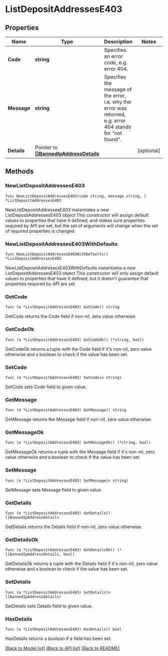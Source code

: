 # ListDepositAddressesE403

## Properties

Name | Type | Description | Notes
------------ | ------------- | ------------- | -------------
**Code** | **string** | Specifies an error code, e.g. error 404. | 
**Message** | **string** | Specifies the message of the error, i.e. why the error was returned, e.g. error 404 stands for “not found”. | 
**Details** | Pointer to [**[]BannedIpAddressDetails**](BannedIpAddressDetails.md) |  | [optional] 

## Methods

### NewListDepositAddressesE403

`func NewListDepositAddressesE403(code string, message string, ) *ListDepositAddressesE403`

NewListDepositAddressesE403 instantiates a new ListDepositAddressesE403 object
This constructor will assign default values to properties that have it defined,
and makes sure properties required by API are set, but the set of arguments
will change when the set of required properties is changed

### NewListDepositAddressesE403WithDefaults

`func NewListDepositAddressesE403WithDefaults() *ListDepositAddressesE403`

NewListDepositAddressesE403WithDefaults instantiates a new ListDepositAddressesE403 object
This constructor will only assign default values to properties that have it defined,
but it doesn't guarantee that properties required by API are set

### GetCode

`func (o *ListDepositAddressesE403) GetCode() string`

GetCode returns the Code field if non-nil, zero value otherwise.

### GetCodeOk

`func (o *ListDepositAddressesE403) GetCodeOk() (*string, bool)`

GetCodeOk returns a tuple with the Code field if it's non-nil, zero value otherwise
and a boolean to check if the value has been set.

### SetCode

`func (o *ListDepositAddressesE403) SetCode(v string)`

SetCode sets Code field to given value.


### GetMessage

`func (o *ListDepositAddressesE403) GetMessage() string`

GetMessage returns the Message field if non-nil, zero value otherwise.

### GetMessageOk

`func (o *ListDepositAddressesE403) GetMessageOk() (*string, bool)`

GetMessageOk returns a tuple with the Message field if it's non-nil, zero value otherwise
and a boolean to check if the value has been set.

### SetMessage

`func (o *ListDepositAddressesE403) SetMessage(v string)`

SetMessage sets Message field to given value.


### GetDetails

`func (o *ListDepositAddressesE403) GetDetails() []BannedIpAddressDetails`

GetDetails returns the Details field if non-nil, zero value otherwise.

### GetDetailsOk

`func (o *ListDepositAddressesE403) GetDetailsOk() (*[]BannedIpAddressDetails, bool)`

GetDetailsOk returns a tuple with the Details field if it's non-nil, zero value otherwise
and a boolean to check if the value has been set.

### SetDetails

`func (o *ListDepositAddressesE403) SetDetails(v []BannedIpAddressDetails)`

SetDetails sets Details field to given value.

### HasDetails

`func (o *ListDepositAddressesE403) HasDetails() bool`

HasDetails returns a boolean if a field has been set.


[[Back to Model list]](../README.md#documentation-for-models) [[Back to API list]](../README.md#documentation-for-api-endpoints) [[Back to README]](../README.md)


